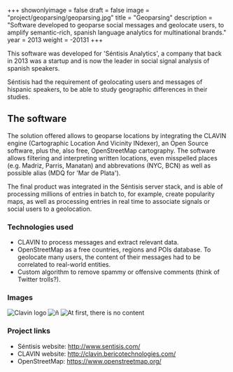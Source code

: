 +++
showonlyimage = false
draft = false
image = "project/geoparsing/geoparsing.jpg"
title = "Geoparsing"
description = "Software developed to geoparse social messages and geolocate users, to amplify semantic-rich, spanish language analytics for multinational brands."
year = 2013
weight = -20131
+++

This software was developed for 'Séntisis Analytics', a company that back in 2013 was a startup and is now the leader in social signal analysis of spanish speakers.

Séntisis had the requirement of geolocating users and messages of hispanic speakers, to be able to study geographic differences in their studies.

## The software

The solution offered allows to geoparse locations by integrating the CLAVIN engine (Cartographic Location And Vicinity INdexer), an Open Source software, plus the, also free, OpenStreetMap cartography. The software allows filtering and interpreting written locations, even misspelled places (e.g. Madriz, Parris, Manatan) and abbrevations (NYC, BCN) as well as possible alias (MDQ for 'Mar de Plata').

The final product was integrated in the Séntisis server stack, and is able of processing millions of entries in batch to, for example, create popularity maps, as well as processing entries in real time to associate signals or social users to a geolocation.

### Technologies used

* CLAVIN to process messages and extract relevant data.
* OpenStreetMap as a free countries, regions and POIs database. To geolocate many users, the content of their messages had to be correlated to real-world entities.
* Custom algorithm to remove spammy or offensive comments  (think of Twitter trolls?).

### Images

![Clavin logo](/project/geoparsing/clavin.jpg)
![ñ](/project/geoparsing/azul.jpg)
![At first, there is no content](/project/geoparsing/openstreetmap.jpg)

### Project links

 * Séntisis website: http://www.sentisis.com/
 * CLAVIN website: http://clavin.bericotechnologies.com/
 * OpenStreetMap: https://www.openstreetmap.org/
